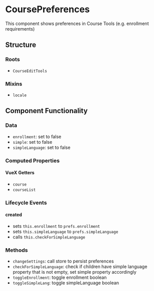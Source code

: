 CoursePreferences 
===============
This component shows preferences in Course Tools (e.g. enrollment requirements)

## Structure

### Roots
* `CourseEditTools`

### Mixins
* `locale`

Component Functionality
---------

### Data
- `enrollment`: set to false
- `simple`: set to false
- `simpleLanguage`: set to false

### Computed Properties
#### VueX Getters
- `course`
- `courseList`

### Lifecycle Events

#### created
- sets `this.enrollment` to `prefs.enrollment`
- sets `this.simpleLanguage` to `prefs.simpleLanguage`
- calls `this.checkForSimpleLanguage`

### Methods
- `changeSettings`: call store to persist preferences 
- `checkForSimpleLanguage`: check if children have simple language property that is not empty, set simple property accordingly
- `toggleEnrollment`: toggle enrollment boolean
- `toggleSimpleLang`: toggle simpleLanguage boolean